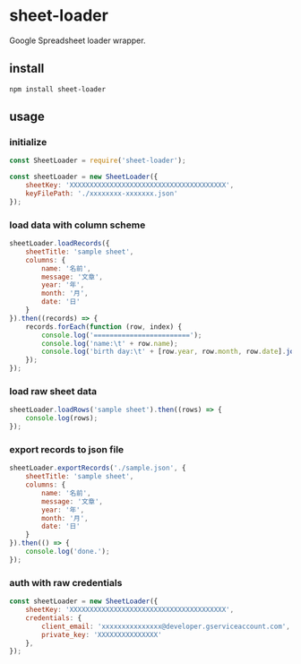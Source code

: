 sheet-loader
====

Google Spreadsheet loader wrapper.

## install

```
npm install sheet-loader
```

## usage

### initialize

```javascript
const SheetLoader = require('sheet-loader');

const sheetLoader = new SheetLoader({
    sheetKey: 'XXXXXXXXXXXXXXXXXXXXXXXXXXXXXXXXXXXXXXX',
    keyFilePath: './xxxxxxxx-xxxxxxx.json'
});
```

### load data with column scheme

```javascript
sheetLoader.loadRecords({
    sheetTitle: 'sample sheet',
    columns: {
        name: '名前',
        message: '文章',
        year: '年',
        month: '月',
        date: '日'
    }
}).then((records) => {
    records.forEach(function (row, index) {
        console.log('========================');
        console.log('name:\t' + row.name);
        console.log('birth day:\t' + [row.year, row.month, row.date].join('.');
    });
});
```

### load raw sheet data

```javascript
sheetLoader.loadRows('sample sheet').then((rows) => {
    console.log(rows);
});
```

### export records to json file

```javascript
sheetLoader.exportRecords('./sample.json', {
    sheetTitle: 'sample sheet',
    columns: {
        name: '名前',
        message: '文章',
        year: '年',
        month: '月',
        date: '日'
    }
}).then(() => {
    console.log('done.');
});
```

### auth with raw credentials

```javascript
const sheetLoader = new SheetLoader({
    sheetKey: 'XXXXXXXXXXXXXXXXXXXXXXXXXXXXXXXXXXXXXXX',
    credentials: {
        client_email: 'xxxxxxxxxxxxxxx@developer.gserviceaccount.com',
        private_key: 'XXXXXXXXXXXXXXX'
    },
});
```
